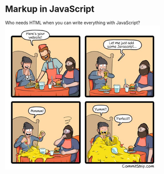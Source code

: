 # Markup in JavaScript

Who needs HTML when you can write everything with JavaScript?
![JavaScript meme](more-javascript.jpeg)
